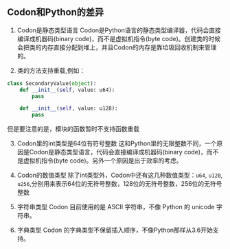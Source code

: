 ## Codon和Python的差异

1. Codon是静态类型语言
Codon是Python语言的静态类型编译器，代码会直接编译成机器码(binary code)，而不是虚拟机指令(byte code)。创建类的时候会把类的内存直接分配到堆上，并且Codon的内存是靠垃圾回收机制来管理的。

2. 类的方法支持重载,例如：

```python
class SecondaryValue(object):
    def __init__(self, value: u64):
        pass

    def __init__(self, value: u128):
        pass
```

但是要注意的是，模块的函数暂时不支持函数重载

3. Codon里的int类型是64位有符号整数
这和Python里的无限整数不同，一个原因是Codon是静态类型语言，代码会直接编译成机器码(binary code)，而不是虚拟机指令(byte code)。另外一个原因是出于效率的考虑。

4. Codon的数值类型
除了int类型外，Codon中还有这几种数值类型：`u64`, `u128`, `u256`,分别用来表示64位的无符号整数，128位的无符号整数，256位的无符号整数

5. 字符串类型
Codon 目前使用的是 ASCII 字符串，不像 Python 的 unicode 字符串。

6. 字典类型
Codon 的字典类型不保留插入顺序，不像Python那样从3.6开始支持。

